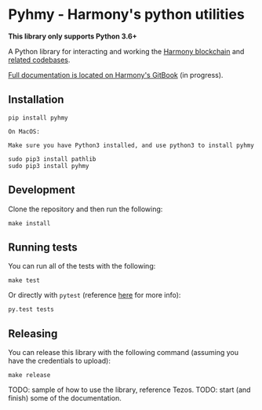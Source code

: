 # Pyhmy - Harmony's python utilities

**This library only supports Python 3.6+**

A Python library for interacting and working the [Harmony blockchain](https://harmony.one/)
and [related codebases](https://github.com/harmony-one).

[Full documentation is located on Harmony's GitBook](https://harmony.one/docs) (in progress).

## Installation

```
pip install pyhmy

On MacOS:

Make sure you have Python3 installed, and use python3 to install pyhmy

sudo pip3 install pathlib
sudo pip3 install pyhmy
```

## Development

Clone the repository and then run the following:
```
make install
```

## Running tests

You can run all of the tests with the following:

```
make test
```

Or directly with `pytest` (reference [here](https://docs.pytest.org/en/latest/index.html) for more info):

```
py.test tests
```

## Releasing

You can release this library with the following command (assuming you have the credentials to upload):

```
make release
```

TODO: sample of how to use the library, reference Tezos.
TODO: start (and finish) some of the documentation.

